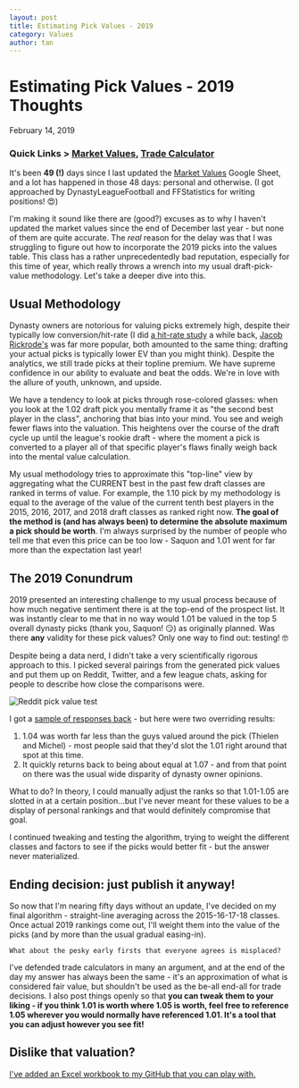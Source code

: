 ```yaml
---
layout: post
title: Estimating Pick Values - 2019
category: Values
author: tan
---
```


# Estimating Pick Values - 2019 Thoughts
February 14, 2019

### Quick Links > [Market Values](http://dynastyprocess.com/downloads/values), [Trade Calculator](http://dynastyprocess.com/downloads/calculator)

It's been **49 (!)** days since I last updated the [Market Values](http://dynastyprocess.com/downloads/values) Google Sheet, and a lot has happened in those 48 days: personal and otherwise. (I got approached by DynastyLeagueFootball and FFStatistics for writing positions! :heart_eyes:)

I'm making it sound like there are (good?) excuses as to why I haven't updated the market values since the end of December last year - but none of them are quite accurate. The *real* reason for the delay was that I was struggling to figure out how to incorporate the 2019 picks into the values table. This class has a rather unprecedentedly bad reputation, especially for this time of year, which really throws a wrench into my usual draft-pick-value methodology. Let's take a deeper dive into this.

## Usual Methodology

Dynasty owners are notorious for valuing picks extremely high, despite their typically low conversion/hit-rate (I did [a hit-rate study](https://www.footballdiehards.com/fantasy-football-columns/html/fantasy-football-dynasty-101-rookie-draft-and-player-development.cfm) a while back, [Jacob Rickrode's](http://web.archive.org/web/20171027053122/http://www.rotoworld.com/articles/nfl/71382/446/dynasty-rookie-pick-hit-rates) was far more popular, both amounted to the same thing: drafting your actual picks is typically lower EV than you might think). Despite the analytics, we still trade picks at their topline premium. We have supreme confidence in our ability to evaluate and beat the odds. We're in love with the allure of youth, unknown, and upside.

 We have a tendency to look at picks through rose-colored glasses: when you look at the 1.02 draft pick you mentally frame it as "the second best player in the class", anchoring that bias into your mind. You see and weigh fewer flaws into the valuation. This heightens over the course of the draft cycle up until the league's rookie draft - where the moment a pick is converted to a player all of that specific player's flaws finally weigh back into the mental value calculation.

 My usual methodology tries to approximate this "top-line" view by aggregating what the CURRENT best in the past few draft classes are ranked in terms of value. For example, the 1.10 pick by my methodology is equal to the average of the value of the current tenth best players in the 2015, 2016, 2017, and 2018 draft classes as ranked right now. **The goal of the method is (and has always been) to determine the absolute maximum a pick should be worth**. I'm always surprised by the number of people who tell me that even this price can be too low - Saquon and 1.01 went for far more than the expectation last year!

 ## The 2019 Conundrum

 2019 presented an interesting challenge to my usual process because of how much negative sentiment there is at the top-end of the prospect list. It was instantly clear to me that in no way would 1.01 be valued in the top 5 overall dynasty picks (thank you, Saquon! :smirk:) as originally planned. Was there **any** validity for these pick values? Only one way to find out: testing! 🤓

 Despite being a data nerd, I didn't take a very scientifically rigorous approach to this. I picked several pairings from the generated pick values and put them up on Reddit, Twitter, and a few league chats, asking for people to describe how close the comparisons were.

 ![Reddit pick value test](/assets/images/pickvaluetest.png)

 I got a [sample of responses back](https://www.reddit.com/r/DynastyFF/comments/aizzm1/discussion_dynastydashboardcom_needs_your_help/) - but here were two overriding results:
 1. 1.04 was worth far less than the guys valued around the pick (Thielen and Michel) - most people said that they'd slot the 1.01 right around that spot at this time.
 2. It quickly returns back to being about equal at 1.07 - and from that point on there was the usual wide disparity of dynasty owner opinions.

 What to do? In theory, I could manually adjust the ranks so that 1.01-1.05 are slotted in at a certain position...but I've never meant for these values to be a display of personal rankings and that would definitely compromise that goal.

 I continued tweaking and testing the algorithm, trying to weight the different classes and factors to see if the picks would better fit - but the answer never materialized.

## Ending decision: just publish it anyway!

 So now that I'm nearing fifty days without an update, I've decided on my final algorithm - straight-line averaging across the 2015-16-17-18 classes. Once actual 2019 rankings come out, I'll weight them into the value of the picks (and by more than the usual gradual easing-in).

    What about the pesky early firsts that everyone agrees is misplaced?

I've defended trade calculators in many an argument, and at the end of the day my answer has always been the same - it's an approximation of what is considered fair value, but shouldn't be used as the be-all end-all for trade decisions. I also post things openly so that **you can tweak them to your liking - if you think 1.01 is worth where 1.05 is worth, feel free to reference 1.05 wherever you would normally have referenced 1.01. It's a tool that you can adjust however you see fit!**

## Dislike that valuation?

[I've added an Excel workbook to my GitHub that you can play with.](https://github.com/tanho63/dynastyprocess/blob/master/files/values-calculator.xlsx)
